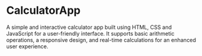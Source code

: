 # CalculatorApp
A simple and interactive calculator app built using HTML, CSS and JavaScript for a user-friendly interface. It supports basic arithmetic operations, a responsive design, and real-time calculations for an enhanced user experience.
